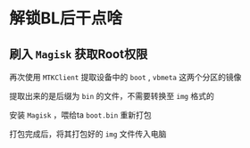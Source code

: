 # 解锁BL后干点啥

## 刷入 `Magisk` 获取Root权限

再次使用 `MTKClient` 提取设备中的 `boot` , `vbmeta` 这两个分区的镜像

提取出来的是后缀为 `bin` 的文件，不需要转换至 `img` 格式的

安装 `Magisk` ，喂给ta `boot.bin` 重新打包

打包完成后，将其打包好的 `img` 文件传入电脑

